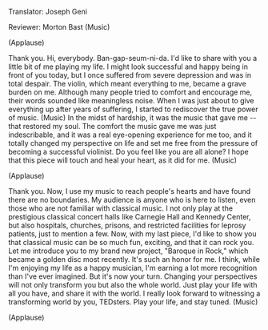 

Translator: Joseph Geni

Reviewer: Morton Bast
(Music)

(Applause)

Thank you.
Hi, everybody.
Ban-gap-seum-ni-da.
I&#39;d like to share with you a little bit of me
playing my life.
I might look successful and happy
being in front of you today,
but I once suffered from severe depression
and was in total despair.
The violin, which meant everything to me,
became a grave burden on me.
Although many people tried to comfort and encourage me,
their words sounded like meaningless noise.
When I was just about to give everything up
after years of suffering,
I started to rediscover the true power of music.
(Music)
In the midst of hardship,
it was the music that gave me -- that restored my soul.
The comfort the music gave me
was just indescribable,
and it was a real eye-opening experience for me too,
and it totally changed my perspective on life
and set me free from the pressure
of becoming a successful violinist.
Do you feel like you are all alone?
I hope that this piece will touch and heal your heart,
as it did for me.
(Music)

(Applause)

Thank you.
Now, I use my music to reach people&#39;s hearts
and have found there are no boundaries.
My audience is anyone who is here to listen,
even those who are not familiar with classical music.
I not only play at the prestigious classical concert halls
like Carnegie Hall and Kennedy Center,
but also hospitals, churches, prisons,
and restricted facilities for leprosy patients,
just to mention a few.
Now, with my last piece, I&#39;d like to show you
that classical music can be so much fun, exciting,
and that it can rock you.
Let me introduce you to my brand new project,
&quot;Baroque in Rock,&quot;
which became a golden disc most recently.
It&#39;s such an honor for me.
I think, while I&#39;m enjoying my life as a happy musician,
I&#39;m earning a lot more recognition than I&#39;ve ever imagined.
But it&#39;s now your turn.
Changing your perspectives
will not only transform you but also the whole world.
Just play your life with all you have,
and share it with the world.
I really look forward to witnessing
a transforming world by you, TEDsters.
Play your life, and stay tuned.
(Music)

(Applause)

